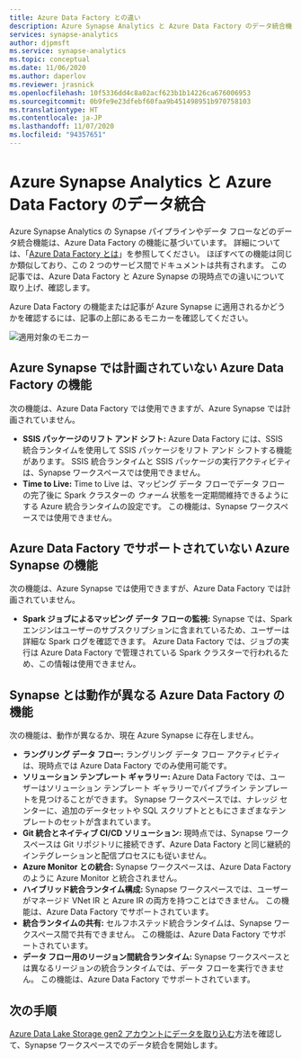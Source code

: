 ```yaml
---
title: Azure Data Factory との違い
description: Azure Synapse Analytics と Azure Data Factory のデータ統合機能の違いについて説明します
services: synapse-analytics
author: djpmsft
ms.service: synapse-analytics
ms.topic: conceptual
ms.date: 11/06/2020
ms.author: daperlov
ms.reviewer: jrasnick
ms.openlocfilehash: 10f5336dd4c8a02acf623b1b14226ca676006953
ms.sourcegitcommit: 0b9fe9e23dfebf60faa9b451498951b970758103
ms.translationtype: HT
ms.contentlocale: ja-JP
ms.lasthandoff: 11/07/2020
ms.locfileid: "94357651"
---
```

# <a name="data-integration-in-azure-synapse-analytics-versus-azure-data-factory"></a>Azure Synapse Analytics と Azure Data Factory のデータ統合

Azure Synapse Analytics の Synapse パイプラインやデータ フローなどのデータ統合機能は、Azure Data Factory の機能に基づいています。 詳細については、「[Azure Data Factory とは](../../data-factory/introduction.md)」を参照してください。 ほぼすべての機能は同じか類似しており、この 2 つのサービス間でドキュメントは共有されます。 この記事では、Azure Data Factory と Azure Synapse の現時点での違いについて取り上げ、確認します。

Azure Data Factory の機能または記事が Azure Synapse に適用されるかどうかを確認するには、記事の上部にあるモニカーを確認してください。

![適用対象のモニカー](../media/concepts-data-factory-differences/applies-to-moniker.png "適用対象のモニカー")

## <a name="features-in-azure-data-factory-not-planned-for-azure-synapse"></a>Azure Synapse では計画されていない Azure Data Factory の機能

次の機能は、Azure Data Factory では使用できますが、Azure Synapse では計画されていません。

* **SSIS パッケージのリフト アンド シフト:** Azure Data Factory には、SSIS 統合ランタイムを使用して SSIS パッケージをリフト アンド シフトする機能があります。 SSIS 統合ランタイムと SSIS パッケージの実行アクティビティは、Synapse ワークスペースでは使用できません。 
* **Time to Live:** Time to Live は、マッピング データ フローでデータ フローの完了後に Spark クラスターの *ウォーム* 状態を一定期間維持できるようにする Azure 統合ランタイムの設定です。 この機能は、Synapse ワークスペースでは使用できません。

## <a name="azure-synapse-features-not-supported-in-azure-data-factory"></a>Azure Data Factory でサポートされていない Azure Synapse の機能

次の機能は、Azure Synapse では使用できますが、Azure Data Factory では計画されていません。

* **Spark ジョブによるマッピング データ フローの監視:** Synapse では、Spark エンジンはユーザーのサブスクリプションに含まれているため、ユーザーは詳細な Spark ログを確認できます。 Azure Data Factory では、ジョブの実行は Azure Data Factory で管理されている Spark クラスターで行われるため、この情報は使用できません。 

## <a name="azure-data-factory-features-that-behave-differently-in-synapse"></a>Synapse とは動作が異なる Azure Data Factory の機能

次の機能は、動作が異なるか、現在 Azure Synapse に存在しません。 

* **ラングリング データ フロー:** ラングリング データ フロー アクティビティは、現時点では Azure Data Factory でのみ使用可能です。
* **ソリューション テンプレート ギャラリー:** Azure Data Factory では、ユーザーはソリューション テンプレート ギャラリーでパイプライン テンプレートを見つけることができます。 Synapse ワークスペースでは、ナレッジ センターに、追加のデータセットや SQL スクリプトとともにさまざまなテンプレートのセットが含まれています。 
* **Git 統合とネイティブ CI/CD ソリューション:** 現時点では、Synapse ワークスペースは Git リポジトリに接続できず、Azure Data Factory と同じ継続的インテグレーションと配信プロセスにも従いません。
* **Azure Monitor との統合:** Synapse ワークスペースは、Azure Data Factory のように Azure Monitor と統合されません。
* **ハイブリッド統合ランタイム構成:** Synapse ワークスペースでは、ユーザーがマネージド VNet IR と Azure IR の両方を持つことはできません。 この機能は、Azure Data Factory でサポートされています。
* **統合ランタイムの共有:** セルフホステッド統合ランタイムは、Synapse ワークスペース間で共有できません。 この機能は、Azure Data Factory でサポートされています。
* **データ フロー用のリージョン間統合ランタイム:** Synapse ワークスペースとは異なるリージョンの統合ランタイムでは、データ フローを実行できません。 この機能は、Azure Data Factory でサポートされています。

## <a name="next-steps"></a>次の手順

[Azure Data Lake Storage gen2 アカウントにデータを取り込む](data-integration-data-lake.md)方法を確認して、Synapse ワークスペースでのデータ統合を開始します。
